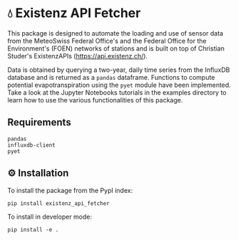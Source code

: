 # :droplet: Existenz API Fetcher

This package is designed to automate the loading and use of sensor data from the MeteoSwiss Federal Office's
and the Federal Office for the Environment's (FOEN) networks of stations and is built on top of Christian Studer's ExistenzAPIs (https://api.existenz.ch/).

Data is obtained by querying a two-year, daily time series from the InfluxDB database and is returned as a `pandas` dataframe.
Functions to compute potential evapotranspiration using the `pyet` module have been implemented.
Take a look at the Jupyter Notebooks tutorials in the examples directory to learn how to use the various functionalities of this package.

## Requirements
```
pandas
influxdb-client
pyet
```

## :gear: Installation
To install the package from the PypI index:

`pip install existenz_api_fetcher`

To install in developer mode:

`pip install -e .`

